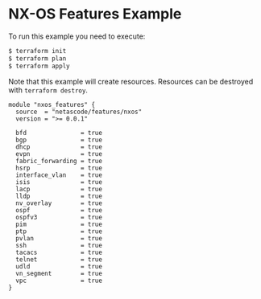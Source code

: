<!-- BEGIN_TF_DOCS -->
# NX-OS Features Example

To run this example you need to execute:

```bash
$ terraform init
$ terraform plan
$ terraform apply
```

Note that this example will create resources. Resources can be destroyed with `terraform destroy`.

```hcl
module "nxos_features" {
  source  = "netascode/features/nxos"
  version = ">= 0.0.1"

  bfd               = true
  bgp               = true
  dhcp              = true
  evpn              = true
  fabric_forwarding = true
  hsrp              = true
  interface_vlan    = true
  isis              = true
  lacp              = true
  lldp              = true
  nv_overlay        = true
  ospf              = true
  ospfv3            = true
  pim               = true
  ptp               = true
  pvlan             = true
  ssh               = true
  tacacs            = true
  telnet            = true
  udld              = true
  vn_segment        = true
  vpc               = true
}
```
<!-- END_TF_DOCS -->